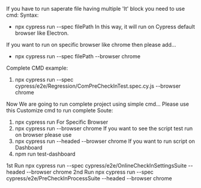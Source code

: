 If you have to run saperate file having multiple 'It' block you need to use cmd:
Syntax:
* npx cypress run --spec filePath 
In this way, it will run on Cypress default browser like Electron. 

If you want to run on specific browser like chrome then please add...
* npx cypress run --spec filePath --browser chrome

Complete CMD example:
1. npx cypress run --spec cypress/e2e/Regression/ComPreCheckInTest.spec.cy.js --browser chrome

Now We are going to run complete project using simple cmd...
Please use this Customize cmd to run complete Soute:
1. npx cypress run
For Specific Browser
1. npx cypress run --browser chrome
If you want to see the script test run on browser please use
1. npx cypress run --headed --browser chrome
If you want to run script on Dashboard
1. npm run test-dashboard

1st Run
npx cypress run --spec cypress/e2e/OnlineCheckInSettingsSuite --headed --browser chrome
2nd Run
npx cypress run --spec cypress/e2e/PreCheckInProcessSuite --headed --browser chrome

